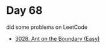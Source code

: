 # Day 68

did some problems on LeetCode

- [3028. Ant on the Boundary (Easy)](https://leetcode.com/problems/ant-on-the-boundary/description/)
